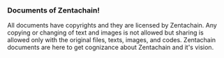 ### Documents of Zentachain!

All documents have copyrights and they are licensed by Zentachain. Any copying or changing of text and images is not allowed but sharing is allowed only with the original files, texts, images, and codes. Zentachain documents are here to get cognizance about Zentachain and it's vision.

